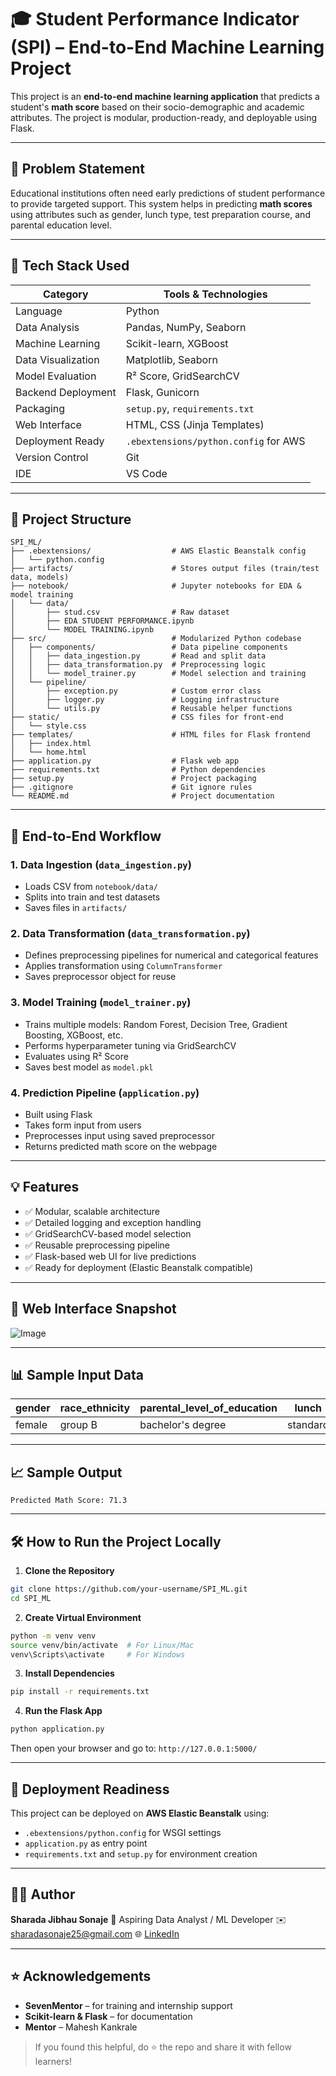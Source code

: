 # 🎓 Student Performance Indicator (SPI) – End-to-End Machine Learning Project

This project is an **end-to-end machine learning application** that predicts a student's **math score** based on their socio-demographic and academic attributes. The project is modular, production-ready, and deployable using Flask.

---

## 📌 Problem Statement

Educational institutions often need early predictions of student performance to provide targeted support. This system helps in predicting **math scores** using attributes such as gender, lunch type, test preparation course, and parental education level.

---

## 🧰 Tech Stack Used

| Category             | Tools & Technologies                        |
|----------------------|---------------------------------------------|
| Language             | Python                                      |
| Data Analysis        | Pandas, NumPy, Seaborn                      |
| Machine Learning     | Scikit-learn, XGBoost                       |
| Data Visualization   | Matplotlib, Seaborn                         |
| Model Evaluation     | R² Score, GridSearchCV                      |
| Backend Deployment   | Flask, Gunicorn                             |
| Packaging            | `setup.py`, `requirements.txt`              |
| Web Interface        | HTML, CSS (Jinja Templates)                 |
| Deployment Ready     | `.ebextensions/python.config` for AWS       |
| Version Control      | Git                                         |
| IDE                  | VS Code                                     |

---

## 📂 Project Structure

```
SPI_ML/
├── .ebextensions/                  # AWS Elastic Beanstalk config
│   └── python.config
├── artifacts/                      # Stores output files (train/test data, models)
├── notebook/                       # Jupyter notebooks for EDA & model training
│   └── data/
│       ├── stud.csv                # Raw dataset
│       ├── EDA STUDENT PERFORMANCE.ipynb
│       └── MODEL TRAINING.ipynb
├── src/                            # Modularized Python codebase
│   ├── components/                 # Data pipeline components
│   │   ├── data_ingestion.py       # Read and split data
│   │   ├── data_transformation.py  # Preprocessing logic
│   │   └── model_trainer.py        # Model selection and training
│   └── pipeline/
│       ├── exception.py            # Custom error class
│       ├── logger.py               # Logging infrastructure
│       └── utils.py                # Reusable helper functions
├── static/                         # CSS files for front-end
│   └── style.css
├── templates/                      # HTML files for Flask frontend
│   ├── index.html
│   └── home.html
├── application.py                  # Flask web app
├── requirements.txt                # Python dependencies
├── setup.py                        # Project packaging
├── .gitignore                      # Git ignore rules
└── README.md                       # Project documentation
```

---

## 🔁 End-to-End Workflow

### 1. **Data Ingestion** (`data_ingestion.py`)

* Loads CSV from `notebook/data/`
* Splits into train and test datasets
* Saves files in `artifacts/`

### 2. **Data Transformation** (`data_transformation.py`)

* Defines preprocessing pipelines for numerical and categorical features
* Applies transformation using `ColumnTransformer`
* Saves preprocessor object for reuse

### 3. **Model Training** (`model_trainer.py`)

* Trains multiple models: Random Forest, Decision Tree, Gradient Boosting, XGBoost, etc.
* Performs hyperparameter tuning via GridSearchCV
* Evaluates using R² Score
* Saves best model as `model.pkl`

### 4. **Prediction Pipeline** (`application.py`)

* Built using Flask
* Takes form input from users
* Preprocesses input using saved preprocessor
* Returns predicted math score on the webpage

---

## 💡 Features

* ✅ Modular, scalable architecture
* ✅ Detailed logging and exception handling
* ✅ GridSearchCV-based model selection
* ✅ Reusable preprocessing pipeline
* ✅ Flask-based web UI for live predictions
* ✅ Ready for deployment (Elastic Beanstalk compatible)

---

## 🎨 Web Interface Snapshot

![Image](https://github.com/user-attachments/assets/c4bdc1b2-66ae-42a0-ac27-403634fa2ae9)


---

## 📊 Sample Input Data

| gender | race_ethnicity | parental_level_of_education | lunch    | test_preparation_course | reading_score | writing_score |
| ------ | -------------- | --------------------------- | -------- | ----------------------- | ------------- | ------------- |
| female | group B        | bachelor's degree           | standard | none                    | 72            | 74            |

---

## 📈 Sample Output

```
Predicted Math Score: 71.3
```

---

## 🛠 How to Run the Project Locally

1. **Clone the Repository**

```bash
git clone https://github.com/your-username/SPI_ML.git
cd SPI_ML
```

2. **Create Virtual Environment**

```bash
python -m venv venv
source venv/bin/activate  # For Linux/Mac
venv\Scripts\activate     # For Windows
```

3. **Install Dependencies**

```bash
pip install -r requirements.txt
```

4. **Run the Flask App**

```bash
python application.py
```

Then open your browser and go to:
`http://127.0.0.1:5000/`

---

## 🚀 Deployment Readiness

This project can be deployed on **AWS Elastic Beanstalk** using:

* `.ebextensions/python.config` for WSGI settings
* `application.py` as entry point
* `requirements.txt` and `setup.py` for environment creation

---

## 🙋‍♀️ Author

**Sharada Jibhau Sonaje**
💼 Aspiring Data Analyst / ML Developer
✉️ [sharadasonaje25@gmail.com](mailto:sharadasonaje25@gmail.com)
🌐 [LinkedIn](https://www.linkedin.com/in/sharada-s-83b958273)

---

## ⭐ Acknowledgements

* **SevenMentor** – for training and internship support
* **Scikit-learn & Flask** – for documentation
* **Mentor** – Mahesh Kankrale

> If you found this helpful, do ⭐ the repo and share it with fellow learners!